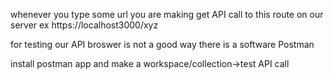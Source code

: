 whenever you type some url you are making get API call to this route on our server ex https://localhost3000/xyz

for testing our API broswer is not a good way there is a software Postman

install postman app and make a workspace/collection->test API call